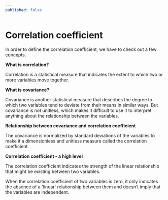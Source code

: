 ```yaml
---
published: false
---
```

# Correlation coefficient

In order to define the correlation coefficient, we have to check out a few concepts.

**What is correlation?**

Correlation is a statistical measure that indicates the extent to which two or more variables move together.


**What is covariance?**

Covariance is another statistical measure that describes the degree to which two variables tend to deviate from their means in similar ways. But covariance is not unitless, which makes it difficult to use it to interpret anything about the relationship between the variables. 


**Relationship between covariance and correlation coefficient**

The covariance is normalized by standard deviations of the variables to make it a dimensionless and unitless measure called the correlation coefficient.



**Correlation coefficient - a high level**

The correlation coefficient indicates the strength of the linear relationship that might be existing between two variables.

When the correlation coefficient of two variables is zero, it only indicates the absence of a 'linear' relationship between them and doesn’t imply that the variables are independent.

